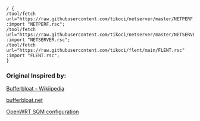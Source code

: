 





```
/ {
/tool/fetch url="https://raw.githubusercontent.com/tikoci/netserver/master/NETPERF.rsc"        
:import "NETPERF.rsc";
/tool/fetch url="https://raw.githubusercontent.com/tikoci/netserver/master/NETSERVER.rsc"
:import "NETSERVER.rsc";
/tool/fetch url="https://raw.githubusercontent.com/tikoci/flent/main/FLENT.rsc"
:import "FLENT.rsc";
}

```


### Original Inspired by:

[Bufferbloat - Wikiipedia](https://en.wikipedia.org/wiki/Bufferbloat)

[bufferbloat.net](https://www.bufferbloat.net/projects/bloat/wiki/Getting_SQM_Running_Right/)

[OpenWRT SQM configuration](https://openwrt.org/docs/guide-user/network/traffic-shaping/sqm)

